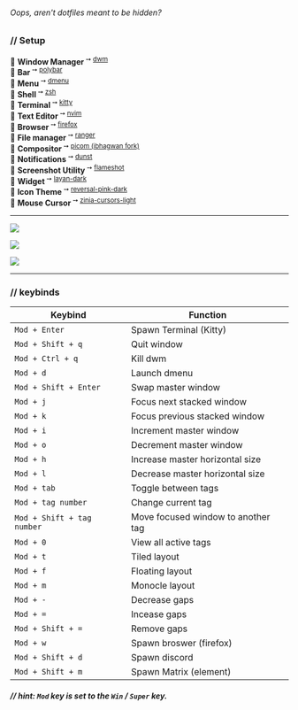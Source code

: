 ###### Oops, aren't dotfiles meant to be hidden?
### // Setup
🌸 **Window Manager**<sup> ➙ [dwm](https://dwm.suckless.org)</sup>  
🌸 **Bar**<sup> ➙ [polybar](https://github.com/polybar/polybar)</sup>  
🌸 **Menu**<sup> ➙ [dmenu](https://tools.suckless.org/dmenu/)</sup>  
🌸 **Shell**<sup> ➙ [zsh](https://zsh.sourceforge.io/)</sup>  
🌸 **Terminal**<sup> ➙ [kitty](https://github.com/kovidgoyal/kitty)</sup>  
🌸 **Text Editor**<sup> ➙ [nvim](https://neovim.io/)</sup>  
🌸 **Browser**<sup> ➙ [firefox](https://www.mozilla.org/en-US/)</sup>  
🌸 **File manager**<sup> ➙ [ranger](https://github.com/ranger/ranger)</sup>  
🌸 **Compositor**<sup> ➙ [picom (ibhagwan fork)](https://github.com/ibhagwan/picom)</sup>  
🌸 **Notifications**<sup> ➙ [dunst](https://dunst-project.org/)</sup>  
🌸 **Screenshot Utility**<sup> ➙ [flameshot](https://github.com/flameshot-org/flameshot)</sup>  
🌸 **Widget**<sup> ➙ [layan-dark](https://github.com/vinceliuice/Layan-gtk-theme)</sup>  
🌸 **Icon Theme**<sup> ➙ [reversal-pink-dark](https://github.com/yeyushengfan258/Reversal-icon-theme)</sup>  
🌸 **Mouse Cursor**<sup> ➙ [zinia-cursors-light](https://codeberg.org/maya/zinia-cursors)</sup>  

___

![](https://github.com/x3-madison/dotfiles/blob/main/01.png?raw=true)  

![](https://github.com/x3-madison/dotfiles/blob/main/02.png?raw=true)  

![](https://github.com/x3-madison/dotfiles/blob/main/03.png?raw=true)  

---

### // keybinds
|        Keybind             |                 Function                 |
| -------------------------- | ---------------------------------------- |
| `Mod + Enter`              | Spawn Terminal (Kitty)                   |
| `Mod + Shift + q`          | Quit window                              |
| `Mod + Ctrl + q`           | Kill dwm                                 |
| `Mod + d`                  | Launch dmenu                             |
| `Mod + Shift + Enter`      | Swap master window                       |
| `Mod + j`                  | Focus next stacked window                |
| `Mod + k`                  | Focus previous stacked window            |
| `Mod + i`                  | Increment master window                  |
| `Mod + o`                  | Decrement master window                  |
| `Mod + h`                  | Increase master horizontal size          |
| `Mod + l`                  | Decrease master horizontal size          |
| `Mod + tab`                | Toggle between tags                      |
| `Mod + tag number`         | Change current tag                       |
| `Mod + Shift + tag number` | Move focused window to another tag       |
| `Mod + 0`                  | View all active tags                     |
| `Mod + t`                  | Tiled layout                             |
| `Mod + f`                  | Floating layout                          |
| `Mod + m`                  | Monocle layout                           |
| `Mod + -`                  | Decrease gaps                            |
| `Mod + =`                  | Incease gaps                             |
| `Mod + Shift + =`          | Remove gaps                              |
| `Mod + w`                  | Spawn broswer (firefox)                  |
| `Mod + Shift + d`          | Spawn discord                            |
| `Mod + Shift + m`          | Spawn Matrix (element)                   |

##### // hint: `Mod` key is set to the `Win` / `Super` key.
